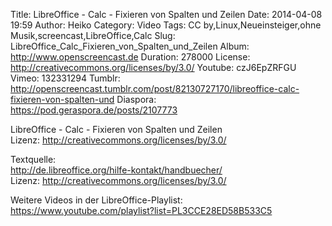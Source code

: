 Title: LibreOffice - Calc - Fixieren von Spalten und Zeilen
Date: 2014-04-08 19:59
Author: Heiko
Category: Video
Tags: CC by,Linux,Neueinsteiger,ohne Musik,screencast,LibreOffice,Calc
Slug: LibreOffice_Calc_Fixieren_von_Spalten_und_Zeilen
Album: http://www.openscreencast.de
Duration: 278000
License: http://creativecommons.org/licenses/by/3.0/
Youtube: czJ6EpZRFGU
Vimeo: 132331294
Tumblr: http://openscreencast.tumblr.com/post/82130727170/libreoffice-calc-fixieren-von-spalten-und
Diaspora: https://pod.geraspora.de/posts/2107773

LibreOffice - Calc - Fixieren von Spalten und Zeilen  
Lizenz: <http://creativecommons.org/licenses/by/3.0/>  
  
Textquelle:  
<http://de.libreoffice.org/hilfe-kontakt/handbuecher/>  
Lizenz: <http://creativecommons.org/licenses/by/3.0/>  
  
Weitere Videos in der LibreOffice-Playlist:
<https://www.youtube.com/playlist?list=PL3CCE28ED58B533C5>  
  

